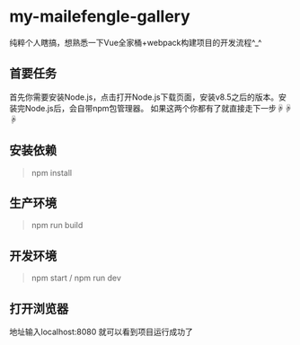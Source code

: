 # my-mailefengle-gallery
纯粹个人瞎搞，想熟悉一下Vue全家桶+webpack构建项目的开发流程^_^
## 首要任务
首先你需要安装Node.js，点击打开Node.js下载页面，安装v8.5之后的版本。安装完Node.js后，会自带npm包管理器。
如果这两个你都有了就直接走下一步☟☟☟
## 安装依赖
> npm install
## 生产环境
> npm run build
## 开发环境
> npm start / npm run dev
## 打开浏览器
地址输入localhost:8080  就可以看到项目运行成功了

